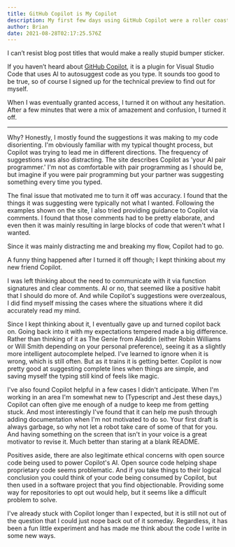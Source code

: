 ```yaml
---
title: GitHub Copilot is My Copilot
description: My first few days using GitHub Copilot were a roller coaster of emotions.
author: Brian
date: 2021-08-28T02:17:25.576Z
---
```

I can’t resist blog post titles that would make a really stupid bumper sticker.

If you haven’t heard about [GitHub Copilot](https://copilot.github.com/), it is a plugin for Visual Studio Code that uses AI to autosuggest code as you type. It sounds too good to be true, so of course I signed up for the technical preview to find out for myself.

When I was eventually granted access, I turned it on without any hesitation. After a few minutes that were a mix of amazement and confusion, I turned it off.

---

Why? Honestly, I mostly found the suggestions it was making to my code disorienting. I'm obviously familiar with my typical thought process, but Copilot was trying to lead me in different directions. The frequency of suggestions was also distracting. The site describes Copilot as 'your AI pair programmer.' I'm not as comfortable with pair programming as I should be, but imagine if you were pair programming but your partner was suggesting something every time you typed. 

The final issue that motivated me to turn it off was accuracy. I found that the things it was suggesting were typically not what I wanted. Following the examples shown on the site, I also tried providing guidance to Copilot via comments. I found that those comments had to be pretty elaborate, and even then it was mainly resulting in large blocks of code that weren't what I wanted.

Since it was mainly distracting me and breaking my flow, Copilot had to go.

A funny thing happened after I turned it off though; I kept thinking about my new friend Copilot.

I was left thinking about the need to communicate with it via function signatures and clear comments. AI or no, that seemed like a positive habit that I should do more of. And while Copilot's suggestions were overzealous, I did find myself missing the cases where the situations where it did accurately read my mind. 

Since I kept thinking about it, I eventually gave up and turned copilot back on. Going back into it with my expectations tempered made a big difference. Rather than thinking of it as The Genie from Aladdin (either Robin Williams or Will Smith depending on your personal preference), seeing it as a slightly more intelligent autocomplete helped. I’ve learned to ignore when it is wrong, which is still often. But as it trains it is getting better. Copilot is now pretty good at suggesting complete lines when things are simple, and saving myself the typing still kind of feels like magic.

I've also found Copilot helpful in a few cases I didn't anticipate. When I'm working in an area I'm somewhat new to (Typescript and Jest these days,) Copilot can often give me enough of a nudge to keep me from getting stuck. And most interestingly I've found that it can help me push through adding documentation when I'm not motivated to do so. Your first draft is always garbage, so why not let a robot take care of some of that for you. And having something on the screen that isn't in your voice is a great motivator to revise it. Much better than staring at a blank README.

Positives aside, there are also legitimate ethical concerns with open source code being used to power Copilot's AI. Open source code helping shape proprietary code seems problematic. And if you take things to their logical conclusion you could think of your code being consumed by Copilot, but then used in a software project that you find objectionable. Providing some way for repositories to opt out would help, but it seems like a difficult problem to solve.

I've already stuck with Copilot longer than I expected, but it is still not out of the question that I could just nope back out of it someday. Regardless, it has been a fun little experiment and has made me think about the code I write in some new ways.